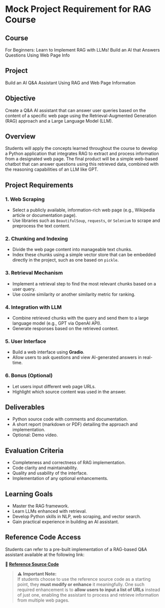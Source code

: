 # Mock Project Requirement for RAG Course

## Course
For Beginners: Learn to Implement RAG with LLMs! Build an AI that Answers Questions Using Web Page Info

## Project
Build an AI Q&A Assistant Using RAG and Web Page Information

## Objective
Create a Q&A AI assistant that can answer user queries based on the content of a specific web page using the Retrieval-Augmented Generation (RAG) approach and a Large Language Model (LLM).

## Overview
Students will apply the concepts learned throughout the course to develop a Python application that integrates RAG to extract and process information from a designated web page. The final product will be a simple web-based chatbot that can answer questions using this retrieved data, combined with the reasoning capabilities of an LLM like GPT.

## Project Requirements

### 1. Web Scraping
- Select a publicly available, information-rich web page (e.g., Wikipedia article or documentation page).
- Use libraries such as `BeautifulSoup`, `requests`, or `Selenium` to scrape and preprocess the text content.

### 2. Chunking and Indexing
- Divide the web page content into manageable text chunks.
- Index these chunks using a simple vector store that can be embedded directly in the project, such as one based on `pickle`.

### 3. Retrieval Mechanism
- Implement a retrieval step to find the most relevant chunks based on a user query.
- Use cosine similarity or another similarity metric for ranking.

### 4. Integration with LLM
- Combine retrieved chunks with the query and send them to a large language model (e.g., GPT via OpenAI API).
- Generate responses based on the retrieved context.

### 5. User Interface
- Build a web interface using **Gradio**.
- Allow users to ask questions and view AI-generated answers in real-time.

### 6. Bonus (Optional)
- Let users input different web page URLs.
- Highlight which source content was used in the answer.

## Deliverables
- Python source code with comments and documentation.
- A short report (markdown or PDF) detailing the approach and implementation.
- Optional: Demo video.

## Evaluation Criteria
- Completeness and correctness of RAG implementation.
- Code clarity and maintainability.
- Quality and usability of the interface.
- Implementation of any optional enhancements.

## Learning Goals
- Master the RAG framework.
- Learn LLMs enhanced with retrieval.
- Develop Python skills in NLP, web scraping, and vector search.
- Gain practical experience in building an AI assistant.

## Reference Code Access

Students can refer to a pre-built implementation of a RAG-based Q&A assistant available at the following link:

**🔗 [Reference Source Code](https://github.com/vietanh85/rag-mock)**

> ⚠️ **Important Note:**  
If students choose to use the reference source code as a starting point, they **must modify or enhance** it meaningfully. One such required enhancement is to **allow users to input a list of URLs** instead of just one, enabling the assistant to process and retrieve information from multiple web pages.
